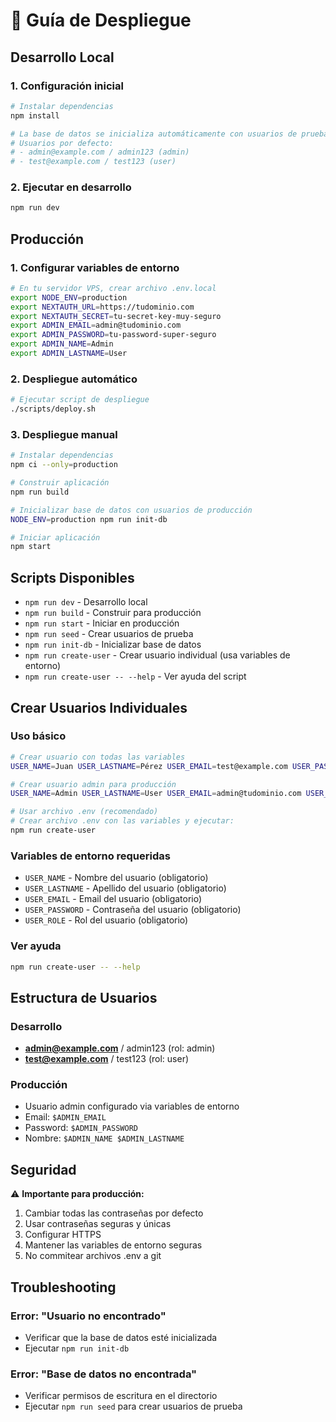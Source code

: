 # 🚀 Guía de Despliegue

## Desarrollo Local

### 1. Configuración inicial

```bash
# Instalar dependencias
npm install

# La base de datos se inicializa automáticamente con usuarios de prueba
# Usuarios por defecto:
# - admin@example.com / admin123 (admin)
# - test@example.com / test123 (user)
```

### 2. Ejecutar en desarrollo

```bash
npm run dev
```

## Producción

### 1. Configurar variables de entorno

```bash
# En tu servidor VPS, crear archivo .env.local
export NODE_ENV=production
export NEXTAUTH_URL=https://tudominio.com
export NEXTAUTH_SECRET=tu-secret-key-muy-seguro
export ADMIN_EMAIL=admin@tudominio.com
export ADMIN_PASSWORD=tu-password-super-seguro
export ADMIN_NAME=Admin
export ADMIN_LASTNAME=User
```

### 2. Despliegue automático

```bash
# Ejecutar script de despliegue
./scripts/deploy.sh
```

### 3. Despliegue manual

```bash
# Instalar dependencias
npm ci --only=production

# Construir aplicación
npm run build

# Inicializar base de datos con usuarios de producción
NODE_ENV=production npm run init-db

# Iniciar aplicación
npm start
```

## Scripts Disponibles

- `npm run dev` - Desarrollo local
- `npm run build` - Construir para producción
- `npm run start` - Iniciar en producción
- `npm run seed` - Crear usuarios de prueba
- `npm run init-db` - Inicializar base de datos
- `npm run create-user` - Crear usuario individual (usa variables de entorno)
- `npm run create-user -- --help` - Ver ayuda del script

## Crear Usuarios Individuales

### Uso básico

```bash
# Crear usuario con todas las variables
USER_NAME=Juan USER_LASTNAME=Pérez USER_EMAIL=test@example.com USER_PASSWORD=test123 USER_ROLE=user npm run create-user

# Crear usuario admin para producción
USER_NAME=Admin USER_LASTNAME=User USER_EMAIL=admin@tudominio.com USER_PASSWORD=secure123 USER_ROLE=admin npm run create-user

# Usar archivo .env (recomendado)
# Crear archivo .env con las variables y ejecutar:
npm run create-user
```

### Variables de entorno requeridas

- `USER_NAME` - Nombre del usuario (obligatorio)
- `USER_LASTNAME` - Apellido del usuario (obligatorio)
- `USER_EMAIL` - Email del usuario (obligatorio)
- `USER_PASSWORD` - Contraseña del usuario (obligatorio)
- `USER_ROLE` - Rol del usuario (obligatorio)

### Ver ayuda

```bash
npm run create-user -- --help
```

## Estructura de Usuarios

### Desarrollo

- **admin@example.com** / admin123 (rol: admin)
- **test@example.com** / test123 (rol: user)

### Producción

- Usuario admin configurado via variables de entorno
- Email: `$ADMIN_EMAIL`
- Password: `$ADMIN_PASSWORD`
- Nombre: `$ADMIN_NAME $ADMIN_LASTNAME`

## Seguridad

⚠️ **Importante para producción:**

1. Cambiar todas las contraseñas por defecto
2. Usar contraseñas seguras y únicas
3. Configurar HTTPS
4. Mantener las variables de entorno seguras
5. No commitear archivos .env a git

## Troubleshooting

### Error: "Usuario no encontrado"

- Verificar que la base de datos esté inicializada
- Ejecutar `npm run init-db`

### Error: "Base de datos no encontrada"

- Verificar permisos de escritura en el directorio
- Ejecutar `npm run seed` para crear usuarios de prueba
